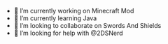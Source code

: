 - 🔭 I’m currently working on Minecraft Mod
- 🌱 I’m currently learning Java
- 👯 I’m looking to collaborate on Swords And Shields
- 🤔 I’m looking for help with @2DSNerd

